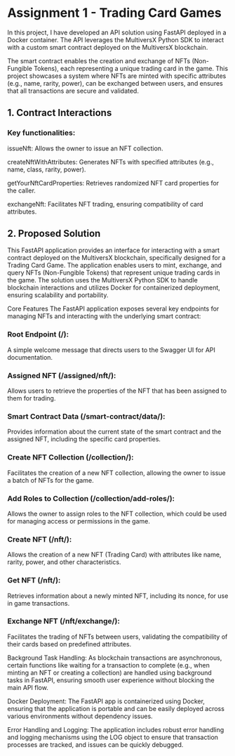 # Assignment 1 - Trading Card Games

In this project, I have developed an API solution using FastAPI deployed in a Docker container. The API leverages the MultiversX Python SDK to interact with a custom smart contract deployed on the MultiversX blockchain.

The smart contract enables the creation and exchange of NFTs (Non-Fungible Tokens), each representing a unique trading card in the game. This project showcases a system where NFTs are minted with specific attributes (e.g., name, rarity, power), can be exchanged between users, and ensures that all transactions are secure and validated.

## 1. Contract Interactions
### Key functionalities:

issueNft: Allows the owner to issue an NFT collection.

createNftWithAttributes: Generates NFTs with specified attributes (e.g., name, class, rarity, power).

getYourNftCardProperties: Retrieves randomized NFT card properties for the caller.

exchangeNft: Facilitates NFT trading, ensuring compatibility of card attributes.

## 2. Proposed Solution

This FastAPI application provides an interface for interacting with a smart contract deployed on the MultiversX blockchain, specifically designed for a Trading Card Game. The application enables users to mint, exchange, and query NFTs (Non-Fungible Tokens) that represent unique trading cards in the game. The solution uses the MultiversX Python SDK to handle blockchain interactions and utilizes Docker for containerized deployment, ensuring scalability and portability.

Core Features
The FastAPI application exposes several key endpoints for managing NFTs and interacting with the underlying smart contract:

### Root Endpoint (/): 
A simple welcome message that directs users to the Swagger UI for API documentation.
### Assigned NFT (/assigned/nft/): 
Allows users to retrieve the properties of the NFT that has been assigned to them for trading.
### Smart Contract Data (/smart-contract/data/): 
Provides information about the current state of the smart contract and the assigned NFT, including the specific card properties.
### Create NFT Collection (/collection/): 
Facilitates the creation of a new NFT collection, allowing the owner to issue a batch of NFTs for the game.
### Add Roles to Collection (/collection/add-roles/):
Allows the owner to assign roles to the NFT collection, which could be used for managing access or permissions in the game.
### Create NFT (/nft/): 
Allows the creation of a new NFT (Trading Card) with attributes like name, rarity, power, and other characteristics.
### Get NFT (/nft/): 
Retrieves information about a newly minted NFT, including its nonce, for use in game transactions.
### Exchange NFT (/nft/exchange/): 
Facilitates the trading of NFTs between users, validating the compatibility of their cards based on predefined attributes.

Background Task Handling: As blockchain transactions are asynchronous, certain functions like waiting for a transaction to complete (e.g., when minting an NFT or creating a collection) are handled using background tasks in FastAPI, ensuring smooth user experience without blocking the main API flow.

Docker Deployment: The FastAPI app is containerized using Docker, ensuring that the application is portable and can be easily deployed across various environments without dependency issues.

Error Handling and Logging: The application includes robust error handling and logging mechanisms using the LOG object to ensure that transaction processes are tracked, and issues can be quickly debugged.

